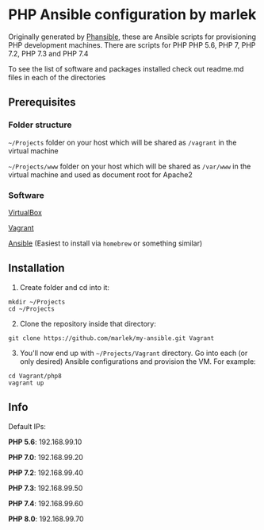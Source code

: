 # PHP Ansible configuration by marlek

Originally generated by [Phansible](http://phansible.com), these are Ansible scripts for provisioning PHP development machines. There are scripts for PHP PHP 5.6, PHP 7, PHP 7.2, PHP 7.3 and PHP 7.4

To see the list of software and packages installed check out readme.md files in each of the directories

## Prerequisites

### Folder structure

`~/Projects` folder on your host which will be shared as `/vagrant` in the virtual machine

`~/Projects/www` folder on your host which will be shared as `/var/www` in the virtual machine and used as document root for Apache2

### Software

[VirtualBox](https://www.virtualbox.org)

[Vagrant](https://www.vagrantup.com)

[Ansible](http://www.ansible.com) (Easiest to install via `homebrew` or something similar)

## Installation

1) Create folder and cd into it:
```
mkdir ~/Projects
cd ~/Projects
```
2) Clone the repository inside that directory:
```
git clone https://github.com/marlek/my-ansible.git Vagrant
```
3) You'll now end up with `~/Projects/Vagrant` directory. Go into each (or only desired) Ansible configurations and provision the VM. For example:
```
cd Vagrant/php8
vagrant up
```

## Info

Default IPs:

**PHP 5.6**: 192.168.99.10

**PHP 7.0**: 192.168.99.20

**PHP 7.2**: 192.168.99.40

**PHP 7.3**: 192.168.99.50

**PHP 7.4**: 192.168.99.60

**PHP 8.0**: 192.168.99.70

